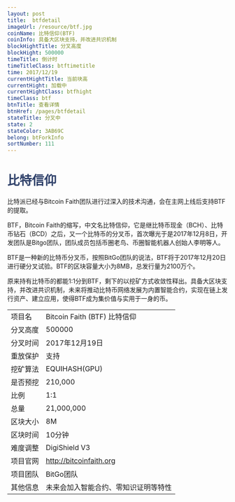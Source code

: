 ```yaml
---
layout: post
title:  btfdetail
imageUrl: /resource/btf.jpg
coinName: 比特信仰(BTF)
coinInfo: 具备大区块支持，并改进共识机制
blockHightTitle: 分叉高度
blockHight: 500000
timeTitle: 倒计时
timeTitleClass: btftimetitle
time: 2017/12/19
currentHightTitle: 当前块高
currentHight: 加载中
currentHightClass: btfhight
timeClass: btf
btnTitle: 查看详情
btnHref: /pages/btfdetail
stateTitle: 分叉中
state: 2
stateColor: 3AB69C
belong: btForkInfo
sortNumber: 111
---
```

<h1 style="color: #2F416A">比特信仰</h1>
<p>比特派已经与Bitcoin Faith团队进行过深入的技术沟通，会在主网上线后支持BTF的提取。
</p>
<p>BTF，Bitcoin Faith的缩写，中文名比特信仰，它是继比特币现金（BCH）、比特币钻石（BCD）之后，又一个比特币的分叉币，首次曝光于是2017年12月8日，开发团队是Bitgo团队，团队成员包括币圈老鸟、币圈智能机器人创始人李明等人。
</p>
<p>BTF是一种新的比特币分叉币，按照BitGo团队的说法，BTF将于2017年12月20日进行硬分叉试验。BTF的区块容量大小为8MB，总发行量为2100万个。
</p>
<p>原来持有比特币的都能1:1分到BTF，剩下的以挖矿方式收敛性释出。具备大区块支持，并改进共识机制，未来将推动比特币网络发展为内置智能合约，实现在链上发行资产、建立应用，使得BTF成为集价值与实用于一身的币。
</p>
<table class="center">
  <tbody>
    <tr>
        <td class="tablehalf">项目名</td>
        <td class="tablehalf">Bitcoin Faith (BTF) 比特信仰</td>
    </tr>
    <tr>
        <td>分叉高度</td>
        <td>500000</td>
    </tr>
    <tr>
        <td>分叉时间</td>
        <td>2017年12月19日</td>
    </tr>
    <tr>
        <td>重放保护</td>
        <td>支持</td>
    </tr>
    <tr>
        <td>挖矿算法</td>
        <td>EQUIHASH(GPU)</td>
    </tr>
    <tr>
        <td>是否预挖</td>
        <td>210,000</td>
    </tr>
    <tr>
        <td>比例</td>
        <td>1:1</td>
    </tr>
    <tr>
        <td>总量</td>
        <td>21,000,000</td>
    </tr>
    <tr>
        <td>区块大小</td>
        <td>8M</td>
    </tr>
    <tr>
        <td>区块时间</td>
        <td>10分钟</td>
    </tr>
    <tr>
        <td>难度调整</td>
        <td>DigiShield V3</td>
    </tr>
    <tr>
        <td>项目官网</td>
        <td><a href="http://bitcoinfaith.org/" target="_blank">http://bitcoinfaith.org</a></td>
    </tr>
    <tr>
        <td>项目团队</td>
        <td>BitGo团队</td>
    </tr>
    <tr>
        <td>其他信息</td>
        <td>未来会加入智能合约、零知识证明等特性</td>
    </tr>
  </tbody>
</table>